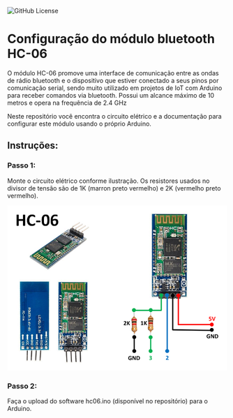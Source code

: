 ![GitHub License](https://img.shields.io/github/license/roboticapratica/hc-06)
# Configuração do módulo bluetooth HC-06
O módulo HC-06 promove uma interface de comunicação entre as ondas de rádio bluetooth e o dispositivo que estiver conectado a seus pinos por comunicação serial, sendo muito utilizado em projetos de IoT com Arduino 
para receber comandos via bluetooth. Possui um alcance máximo de 10 metros e opera na frequência de 2.4 GHz

Neste repositório você encontra o circuito elétrico e a documentação para configurar este módulo usando o próprio Arduino.
## Instruções:
### Passo 1:
Monte o circuito elétrico conforme ilustração. Os resistores usados no divisor de tensão são de 1K (marron preto vermelho) e 2K (vermelho preto vermelho).

![HC-06](https://github.com/roboticapratica/hc-06/blob/main/hc-06.png)
### Passo 2:
Faça o upload do software hc06.ino (disponível no repositório) para o Arduino.
